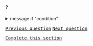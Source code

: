 # 

:question: 

<details>
	<summary>message if "condition"</summary>
	message
</details>

<kbd>[Previous question]()</kbd>
<kbd>[Next question]()</kbd>

<kbd>[Complete this section](../0_intro_basis_main/0_4_main_form.md)</kbd>